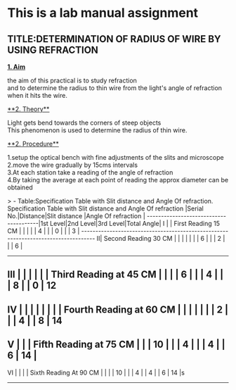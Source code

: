 #  This is a lab manual assignment
## TITLE:DETERMINATION OF RADIUS OF WIRE BY USING REFRACTION
<span style="text-decoration:underline">**1. Aim**</span>
<p>
	the aim of this practical is to study refraction <br>
	and to determine the radius to thin wire from the light's angle of refraction <br>
	when it hits the wire.
</p>
<span style="text-decoration:underline">**2. Theory**</span>
<p>
	Light gets bend towards the corners of steep objects <br>
	This phenomenon is used to determine the radius of thin wire.
</p>
<span style="text-decoration:underline">**2. Procedure**</span>
<p>
	1.setup the optical bench with fine adjustments of the slits and microscope<br>
	2.move the wire gradually by 15cms intervals<br>
	3.At each station take a reading of the angle of refraction<br>
	4.By taking the average at each point of reading the approx diameter can be obtained<br>
	
</p>
> - Table:Specification Table with Slit distance and Angle Of refraction.
Specification Table with Slit distance and Angle Of refraction
|Serial No.|Distance|Slit distance	|Angle Of refraction		  |
---------------------------------------|1st Level|2nd Level|3rd Level|Total Angle|
I |
  |	First Reading 15 CM	
  |					|		|
  |					|	4	|
  |					|	0	|
  |					|	3	|
-----------------------------------------------------------------------------------						
II|     Second Reading 30 CM		|		|
  |					|		|
  |					|	6	|
  |					|	2	|
  |					|	6	|

------------------------------------------------------------------------------------						
III |					|
    |					|		|
    |	Third Reading at 45 CM		|		|
    |					|	6	|
    |					|	4	|
    |					|	8	|
					|	0	|
						12
--------------------------------------------------------------------------------------
IV |
   |					|		|
   |					|		|
   |	Fourth Reading at 60 CM		|		|
   |					|		|
   |					|	2	|
   |					|	4	|
					|	8	|
						14
--------------------------------------------------------------------------------------	
V  |					|
   |	Fifth Reading at 75 CM		|
   |					|	10  	|
   |					|	4	|
   |					|	4	|
					|	6	|
						14	|
--------------------------------------------------------------------------------------
VI |
   |					|
   |	 Sixth Reading At 90 CM		|			|
   |					|		10	|
   |					|		4 	|
					|		4	|
					|		6	|
							14	|s

-----------------------------------------------------------------------------------
 


